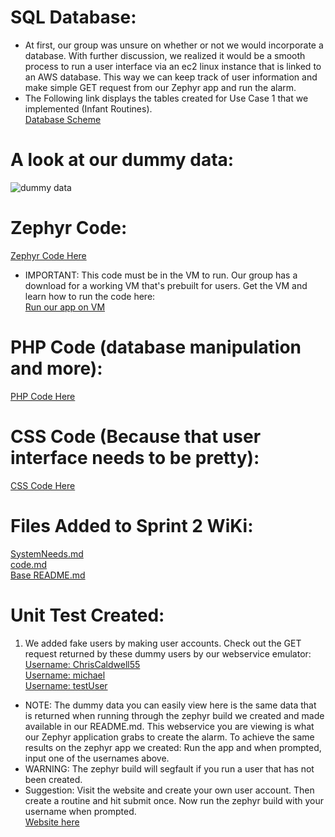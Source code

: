 # SQL Database:
- At first, our group was unsure on whether or not we would incorporate a database. With further discussion, we realized it would be a smooth process to run a user interface via an ec2 linux instance that is linked to an AWS database. This way we can keep track of user information and make simple GET request from our Zephyr app and run the alarm.  
- The Following link displays the tables created for Use Case 1 that we implemented (Infant Routines).  
[Database Scheme](https://github.com/segFaultCity/ZephyrGroup3/blob/master/markdownFiles/databaseScheme.md)

# A look at our dummy data:
![dummy data](https://github.com/segFaultCity/ZephyrGroup3/blob/master/images/dummyData.png)

# Zephyr Code:
[Zephyr Code Here](https://github.com/segFaultCity/ZephyrGroup3/tree/master/code/Zephyr-Group-3/Project)
- IMPORTANT: This code must be in the VM to run. Our group has a download for a working VM that's prebuilt for users. Get the VM and learn how to run the code here:    
[Run our app on VM](https://github.com/segFaultCity/ZephyrGroup3/blob/master/README.md)

# PHP Code (database manipulation and more):  
[PHP Code Here](https://github.com/segFaultCity/ZephyrGroup3/tree/master/code/php)

# CSS Code (Because that user interface needs to be pretty):  
[CSS Code Here](https://github.com/segFaultCity/ZephyrGroup3/tree/master/code/css)

# Files Added to Sprint 2 WiKi:  
[SystemNeeds.md](https://github.com/segFaultCity/ZephyrGroup3/blob/master/markdownFiles/SystemNeeds.md)  
[code.md](https://github.com/segFaultCity/ZephyrGroup3/blob/master/markdownFiles/code.md)  
[Base README.md](https://github.com/segFaultCity/ZephyrGroup3/blob/master/README.md)  

# Unit Test Created:
1. We added fake users by making user accounts. Check out the GET request returned by these dummy users by our webservice emulator:  
[Username: ChrisCaldwell55](http://ec2-34-201-220-43.compute-1.amazonaws.com/remindOclock/webService.php?username=ChrisCaldwell55&reminder=infantRoutine)  
[Username: michael](http://ec2-34-201-220-43.compute-1.amazonaws.com/remindOclock/webService.php?username=michael&reminder=infantRoutine)  
[Username: testUser](http://ec2-34-201-220-43.compute-1.amazonaws.com/remindOclock/webService.php?username=testUser&reminder=infantRoutine)  

  - NOTE: The dummy data you can easily view here is the same data that is returned when running through the zephyr build we created and made available in our README.md. This webservice you are viewing is what our Zephyr application grabs to create the alarm. To achieve the same results on the zephyr app we created: Run the app and when prompted, input one of the usernames above. 
  - WARNING: The zephyr build will segfault if you run a user that has not been created.
  - Suggestion: Visit the website and create your own user account. Then create a routine and hit submit once. Now run the zephyr build with your username when prompted.  
  [Website here](http://ec2-34-201-220-43.compute-1.amazonaws.com/remindOclock/) 
  
